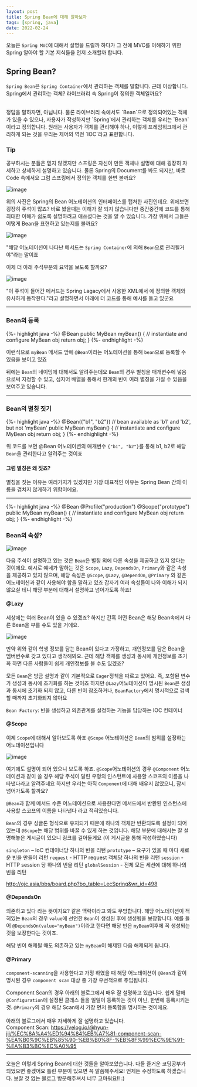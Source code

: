```yaml
---
layout: post
title: Spring Bean에 대해 알아보자
tags: [spring, java]
date: 2022-02-24
---
```



오늘은 `Spring MVC`에 대해서 설명을 드릴까 하다가 그 전에 MVC를 이해하기 위한 Spring 알아야 할 기본 지식들을 먼저 소개할까 합니다.

## Spring Bean?
`Spring Bean`은 `Spring Container`에서 관리하는 객체를 말합니다.
근데 이상합니다. Spring에서 관리하는 객체? 라이브러리 속 Spring이 정의한 객체일까요?

<br>
정답을 말하자면, 아닙니다. 물론 라이브러리 속에서도 `Bean`으로 정의되어있는 객체가 있을 수 있으나,
사용자가 작성하지만 `Spring`에서 관리하는 객체를 우리는 `Bean`이라고 정의합니다.
원래는 사용자가 객체를 관리해야 하나, 이렇게 프레임워크에서 관리하게 되는 것을 우리는 제어의 역전 `IOC`라고 표현합니다.

### Tip

공부하시는 분들은 믿지 않겠지만 스프링은 자신이 만든 객체나 설명에 대해 굉장히 자세하고 상세하게 설명하고 있습니다. 물론 Spring의 Document를 봐도 되지만, 바로 Code 속에서요
그럼 스프링에서 정의한 객체를 한번 볼까요? 

![image](https://user-images.githubusercontent.com/59782504/155391935-40bfd711-b6bf-47c0-9041-38ab043cb462.png)

위의 사진은 Spring의 Bean 어노테이션의 인터페이스를 캡쳐한 사진인데요. 위에보면 굉장히 주석이 많죠? 바로 봤을때는 이해가 잘 되지 않습니다만 중간중간에 코드를 통해 최대한 이해가 쉽도록 설명하려고 애쓰셨다는 것을 알 수 있습니다. 
가장 위에서 그들은 어떻게 Bean을 표현하고 있는지를 볼까요?

![image](https://user-images.githubusercontent.com/59782504/155392187-882448f1-b28f-4756-b5f5-470954696387.png)

"해당 어노테이션이 나타난 메서드는 `Spring Container`에 의해 `Bean`으로 관리될거야"라는 말이죠

이제 더 아래 주석부분의 요약을 보도록 할까요?

![image](https://user-images.githubusercontent.com/59782504/155393382-1a946d99-5d13-4f81-a312-a245039f2f60.png)

"이 주석이 들어간 메서드는 Spring Lagacy에서 사용한 XML에서 <bean/>에 정의한 객체와 유사하게 동작한다."라고 설명하면서 아래에 더 코드를 통해 예시를 들고 있군요

<hr>

### Bean의 등록

{%- highlight java -%}
@Bean
 public MyBean myBean() {
     // instantiate and configure MyBean obj
     return obj;
}
{%- endhighlight -%}

이런식으로 `myBean` 메서드 앞에 `@Bean`이라는 어노테이션을 통해 `bean`으로 등록할 수 있음을 보이고 있죠

뒤에는 `Bean`의 네이밍에 대해서도 알려주는데요 `Bean`의 경우 별칭을 매개변수에 넣음으로써 지정할 수 있고, 심지어 배열을 통해서 한개의 빈이 여러 별칭을 가질 수 있음을 보여주고 있습니다.

<hr>

### Bean의 별칭 짓기

{%- highlight java -%}
@Bean({"b1", "b2"}) // bean available as 'b1' and 'b2', but not 'myBean'
public MyBean myBean() {
   // instantiate and configure MyBean obj
   return obj;
}
{%- endhighlight -%}

위 코드를 보면 @Bean 어노테이션의 매개변수 `{"b1", "b2"}`를 통해 b1, b2로 해당 `Bean`을 관리한다고 알려주는 것이죠

#### 그럼 별칭은 왜 짓죠?

별칭을 짓는 이유는 여러가지가 있겠지만 가장 대표적인 이유는 Spring Bean 간의 이름을 겹치지 않게하기 위함이에요.

<hr>

{%- highlight java -%}
@Bean
@Profile("production")
@Scope("prototype")
public MyBean myBean() {
   // instantiate and configure MyBean obj
   return obj;
}
{%- endhighlight -%}

### Bean의 속성?

![image](https://user-images.githubusercontent.com/59782504/155396490-29453e82-9160-416d-b053-8750373bc9ca.png)

다음 주석이 설명하고 있는 것은 `Bean`은 별칭 외에 다른 속성을 제공하고 있지 않다는 것이에요. 
예시로 얘네가 말하는 것은 `Scope`, `Lazy`, `DependsOn`, `Primary`와 같은 속성을 제공하고 있지 않으며, 해당 속성은 `@Scope`, `@Lazy`, `@DependOn`, `@Primary` 와 같은 어노테이션과 같이 사용해야 함을 말하고 있죠
갑자기 여러 속성들이 나와 이해가 되지 않으실 테니 해당 부분에 대해서 설명하고 넘어가도록 하죠!

#### @Lazy

세상에는 여러 Bean이 있을 수 있겠죠? 하지만 간혹 어떤 Bean은 해당 Bean속에서 다른 Bean을 부를 수도 있을 거에요.

![image](https://user-images.githubusercontent.com/59782504/155397939-d440a56d-8dca-4443-aede-dead72bb6b47.png)

만약 위와 같이 학생 정보를 담는 Bean이 있다고 가정하고, 개인정보를 담은 Bean을 멤버변수로 갖고 있다고 생각해봐요.
근데 해당 객체를 생성과 동시에 개인정보를 초기화 하면 다른 사람들이 쉽게 개인정보를 볼 수도 있겠죠?

모든 `Bean`은 방금 설명과 같이 기본적으로 `Eager`정책을 따르고 있어요. 즉, 포함된 변수가 생성과 동시에 초기화를 하는 것이죠
하지만 `@Lazy`어노테이션이 명시된 `Bean`은 생성과 동시에 초기화 되지 않고, 다른 빈이 참조하거나, `BeanFactory`에서 명시적으로 검색할 때까지 초기화되지 않아요

`Bean Factory`: 빈을 생성하고 의존관계를 설정하는 기능을 담당하는 IOC 컨테이너

#### @Scope

이제 `Scope`에 대해서 알아보도록 하죠
`@Scope` 어노테이션은 `Bean`의 범위를 설정하는 어노테이션입니다

![image](https://user-images.githubusercontent.com/59782504/155399798-b6dc7a08-fb47-40d6-ae3f-a9f5d0633193.png)

여기에도 설명이 되어 있으니 보도록 하죠. `@Scope`어노테이션의 경우 `@Component` 어노테이션과 같이 쓸 경우 해당 주석이 달린 우형의 인스턴트에 사용할 스코프의 이름을 나타낸다라고 알려주네요
하지만 우리는 아직 `Component`에 대해 배우지 않았으니, 잠시 넘어가도록 할까요?

`@Bean`과 함께 메서드 수준 어노테이션으로 사용한다면 메서드에서 반환된 인스턴스에 사용할 스코프의 이름을 나타낸다 라고 적혀있습니다.

`Bean`의 경우 싱글톤 형식으로 유지되기 때문에 하나의 객체만 반환되도록 설정이 되어있는데 `@Scope`는 해당 범위를 바꿀 수 있게 하는 것입니다.
해당 부분에 대해서는 잘 설명해놓은 게시글이 있으니 링크를 걸어둘게요 (이 게시글을 통해 작성하였습니다)

`singleton` – IoC 컨테이너당 하나의 빈을 리턴
`prototype` – 요구가 있을 때 마다 새로운 빈을 만들어 리턴
`request` - HTTP request 객체당 하나의 빈을 리턴
`session` - HTTP session 당 하나의 빈을 리턴
`globalSession` - 전체 모든 세션에 대해 하나의 빈을 리턴

http://ojc.asia/bbs/board.php?bo_table=LecSpring&wr_id=498

#### @DependsOn

의존하고 있다 라는 뜻이지요? 같은 맥락이라고 봐도 무방합니다.
해당 어노테이션이 적혀있는 `Bean`의 경우 `value`에 선언한 `Bean`이 생성된 후에 생성됨을 보장합니다.
예를 들어 `@DependsOn(value="myBean")`이라고 한다면 해당 빈은 `myBean`이후에 꼭 생성되는 것을 보장한다는 것이죠.

해당 빈이 해제될 때도 의존하고 있는 `myBean`이 해제된 다음 해제되게 됩니다.


#### @Primary

`component-scanning`을 사용한다고 가정 하였을 때 해당 어노테이션이 `@Bean`과 같이 명시된 경우 `component scan` 대상 중 가장 우선적으로 주입됩니다.

Component Scan의 경우 아래의 블로그에서 매우 잘 설명하고 있습니다. 쉽게 말해 `@Configuration`에 설정된 클래스 들을 일일이 등록하는 것이 아닌, 한번에 등록시키는 것. `@Primary`의 경우 해당 Scan에서 가장 먼저 등록함을 명시하는 것이에요.
<br>
<br>
아래의 블로그에서 매우 자세하게 잘 설명하고 있습니다.
<br>
Component Scan: https://velog.io/@hyun-jii/%EC%8A%A4%ED%94%84%EB%A7%81-component-scan-%EA%B0%9C%EB%85%90-%EB%B0%8F-%EB%8F%99%EC%9E%91-%EA%B3%BC%EC%A0%95

<hr>

오늘은 이렇게 Spring Bean에 대한 것들을 알아보았습니다. 다들 즐거운 코딩공부가 되었으면 좋겠어요
틀린 부분이 있으면 꼭 말씀해주세요! 언제든 수정하도록 하겠습니다. 보잘 것 없는 블로그 방문해주셔서 너무 고마워요!! :)

